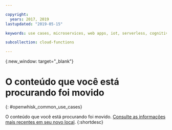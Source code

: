 ```yaml
---

copyright:
  years: 2017, 2019
lastupdated: "2019-05-15"

keywords: use cases, microservices, web apps, iot, serverless, cognitive

subcollection: cloud-functions

---
```


{:new_window: target="_blank"}
# O conteúdo que você está procurando foi movido
{: #openwhisk_common_use_cases}

O conteúdo que você está procurando foi movido. [Consulte as informações mais recentes em seu novo local](/docs/openwhisk?topic=cloud-functions-use_cases).
{:shortdesc}

